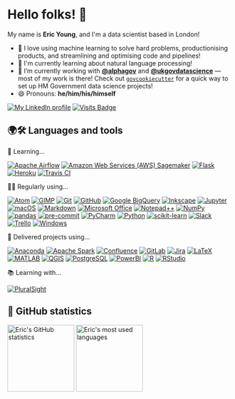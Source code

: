 # Hello folks! 👋

My name is **Eric Young**, and I'm a data scientist based in London!

- 💛 I love using machine learning to solve hard problems, productionising products, and streamlining and optimising code and pipelines!
- 🌱 I'm currently learning about natural language processing!
- 🔭 I’m currently working with [**@alphagov**](https://github.com/alphagov) and [**@ukgovdatascience**](https://github.com/ukgovdatascience/) — most of my work is there! Check out [`govcookiecutter`](https://github.com/ukgovdatascience/govcookiecutter) for a quick way to set up HM Government data science projects!
- 😄 Pronouns: **he/him/his/himself**

[![My LinkedIn profile](https://img.shields.io/badge/-Eric%20Young-0077B5?style=for-the-badge&logo=LinkedIn&logoColor=FFFFFF)](https://www.linkedin.com/in/eskyoung/)
[![Visits Badge](https://shields-io-visitor-counter.herokuapp.com/badge?page=ESKYoung.ESKYoung&color=1D70B8&style=for-the-badge&logo=GitHub&logoColor=FFFFFF)](https://github.com/ESKYoung)

## 🌍🛠 Languages and tools 

🌱 Learning...

[![Apache Airflow](https://img.shields.io/badge/-Apache%20Airflow-007A88?style=for-the-badge&logo=Apache%20Airflow&logoColor=FFFFFF)](https://airflow.apache.org/)
[![Amazon Web Services (AWS) Sagemaker](https://img.shields.io/badge/-AWS%20Sagemaker-232F3E?style=for-the-badge&logo=Amazon%20AWS&logoColor=FFFFFF)](https://aws.amazon.com/)
[![Flask](https://img.shields.io/badge/-Flask-000000?style=for-the-badge&logo=Flask&logoColor=FFFFFF)](https://flask.palletsprojects.com/)
[![Heroku](https://img.shields.io/badge/-Heroku-430098?style=for-the-badge&logo=Heroku&logoColor=FFFFFF)](https://www.heroku.com/)
[![Travis CI](https://img.shields.io/badge/-Travis%20CI-3EAAAF?style=for-the-badge&logo=Travis%20CI&logoColor=FFFFFF)](https://travis-ci.com/)

👨‍💻 Regularly using...

[![Atom](https://img.shields.io/badge/-Atom-66595C?style=for-the-badge&logo=Atom&logoColor=FFFFFF)](https://atom.io/)
[![GIMP](https://img.shields.io/badge/-GIMP-5C5543?style=for-the-badge&logo=GIMP&logoColor=FFFFFF)](https://www.gimp.org/)
[![Git](https://img.shields.io/badge/-Git-F05032?style=for-the-badge&logo=Git&logoColor=FFFFFF)](https://git-scm.com/)
[![GitHub](https://img.shields.io/badge/-GitHub-181717?style=for-the-badge&logo=GitHub&logoColor=FFFFFF)](https://www.github.com/)
[![Google BigQuery](https://img.shields.io/badge/-Google%20BigQuery-4285F4?style=for-the-badge&logo=Google-Cloud&logoColor=FFFFFF)](https://cloud.google.com/)
[![Inkscape](https://img.shields.io/badge/-Inkscape-000000?style=for-the-badge&logo=Inkscape&logoColor=FFFFFF)](https://inkscape.org/)
[![Jupyter](https://img.shields.io/badge/-Jupyter-F37626?style=for-the-badge&logo=Jupyter&logoColor=FFFFFF)](https://jupyter.org/)
[![macOS](https://img.shields.io/badge/-macOS-999999?style=for-the-badge&logo=Apple&logoColor=FFFFFF)](https://www.apple.com/uk/macos/)
[![Markdown](https://img.shields.io/badge/-Markdown-000000?style=for-the-badge&logo=Markdown&logoColor=FFFFFF)](https://daringfireball.net/projects/markdown/)
[![Microsoft Office](https://img.shields.io/badge/-Microsoft%20Office-D83B01?style=for-the-badge&logo=Microsoft%20Office&logoColor=FFFFFF)](https://www.office.com/)
[![Notepad++](https://img.shields.io/badge/-Notepad++-90E59A?style=for-the-badge&logo=Notepad%2B%2B&logoColor=000000)](https://notepad-plus-plus.org/)
[![NumPy](https://img.shields.io/badge/-NumPy-013243?style=for-the-badge&logo=NumPy&logoColor=FFFFFF)](https://numpy.org/)
[![pandas](https://img.shields.io/badge/-pandas-150458?style=for-the-badge&logo=pandas&logoColor=FFFFFF)](https://pandas.pydata.org/)
[![pre-commit](https://img.shields.io/badge/-pre--commit-FAB040?style=for-the-badge&logo=pre-commit&logoColor=FFFFFF)](https://pre-commit.com/)
[![PyCharm](https://img.shields.io/badge/-PyCharm-000000?style=for-the-badge&logo=PyCharm&logoColor=FFFFFF)](https://www.jetbrains.com/pycharm/)
[![Python](https://img.shields.io/badge/-Python-3776AB?style=for-the-badge&logo=Python&logoColor=FFFFFF)](https://www.python.org/)
[![scikit-learn](https://img.shields.io/badge/-scikit--learn-F7931E?style=for-the-badge&logo=scikit-learn&logoColor=FFFFFF)](https://scikit-learn.org/)
[![Slack](https://img.shields.io/badge/-Slack-4A154B?style=for-the-badge&logo=Slack&logoColor=FFFFFF)](https://slack.com/)
[![Trello](https://img.shields.io/badge/-Trello-0079BF?style=for-the-badge&logo=Trello&logoColor=FFFFFF)](https://trello.com/)
[![Windows](https://img.shields.io/badge/-Windows-0078D6?style=for-the-badge&logo=Windows&logoColor=FFFFFF)](https://www.microsoft.com/en-gb/windows/)

🎉 Delivered projects using...

[![Anaconda](https://img.shields.io/badge/-Anaconda-42B029?style=for-the-badge&logo=Anaconda&logoColor=FFFFFF)](https://www.anaconda.com/)
[![Apache Spark](https://img.shields.io/badge/-Apache%20Spark-E25A1C?style=for-the-badge&logo=Apache-Spark&logoColor=FFFFFF)](https://spark.apache.org/)
[![Confluence](https://img.shields.io/badge/-Confluence-172B4D?style=for-the-badge&logo=Confluence&logoColor=FFFFFF)](https://www.atlassian.com/software/confluence)
[![GitLab](https://img.shields.io/badge/-GitLab-FCA121?style=for-the-badge&logo=GitLab&logoColor=FFFFFF)](https://www.gitlab.com/)
[![Jira](https://img.shields.io/badge/-Jira-0052CC?style=for-the-badge&logo=Jira-Software&logoColor=FFFFFF)](https://www.atlassian.com/software/jira)
[![LaTeX](https://img.shields.io/badge/-LaTeX-008080?style=for-the-badge&logo=LaTeX&logoColor=FFFFFF)](https://www.latex-project.org/)
[![MATLAB](https://img.shields.io/badge/-MATLAB-0076A8?style=for-the-badge&logo=Mathworks&logoColor=FFFFFF)](https://www.mathworks.com/products/matlab.html)
[![QGIS](https://img.shields.io/badge/-QGIS-589632?style=for-the-badge&logo=QGIS&logoColor=FFFFFF)](https://qgis.org/)
[![PostgreSQL](https://img.shields.io/badge/-PostgreSQL-336791?style=for-the-badge&logo=PostgreSQL&logoColor=FFFFFF)](https://www.postgresql.org/)
[![PowerBI](https://img.shields.io/badge/-PowerBI-F2C811?style=for-the-badge&logo=Power-BI&logoColor=FFFFFF)](https://powerbi.microsoft.com/)
[![R](https://img.shields.io/badge/-R-276DC3?style=for-the-badge&logo=R&logoColor=FFFFFF)](https://www.r-project.org/)
[![RStudio](https://img.shields.io/badge/-RStudio-75AADB?style=for-the-badge&logo=RStudio&logoColor=FFFFFF)](https://rstudio.com/)

📚 Learning with...

[![PluralSight](https://img.shields.io/badge/-Pluralsight-F15B2A?style=for-the-badge&logo=Pluralsight&logoColor=FFFFFF)](https://www.pluralsight.com/)

## 🧮 GitHub statistics

<p>
    <img height="150" src="https://github-readme-stats.vercel.app/api?username=ESKYoung&count_private=true&show_icons=true&hide_title=true" alt="Eric's GitHub statistics">
    <img height="150" src="https://github-readme-stats.vercel.app/api/top-langs/?username=ESKYoung&layout=compact&custom_title=Most%20used%20languages" alt="Eric's most used languages">
</p>
